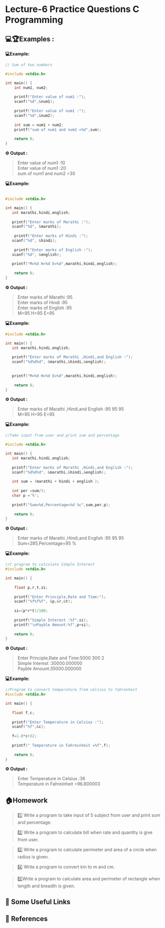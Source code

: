 # Lecture-6  Practice Questions C Programming 


## 💻🏆Examples :

**💻Example:**
```c
// Sum of two numbers

#include <stdio.h>

int main() {
    int num1, num2;
    
    printf("Enter value of num1 :");
    scanf("%d",&num1);
    
    printf("Enter value of num1 :");
    scanf("%d",&num2);
    
    int sum = num1 + num2;
    printf("sum of num1 and num2 =%d",sum);
   
    return 0;
}
```
**⚙️ Output :**
>Enter value of num1 :10   
Enter value of num1 :20    
sum of num1 and num2 =30  

**💻Example:**
```c

#include <stdio.h>

int main() {
   int marathi,hindi,english;
   
   printf("Enter marks of Marathi :");
   scanf("%d", &marathi);
   
    printf("Enter marks of Hindi :");
   scanf("%d", &hindi);
   
    printf("Enter marks of English :");
   scanf("%d", &english);
   
   printf("M=%d H=%d E=%d",marathi,hindi,english);
    
    return 0;
}
```
**⚙️ Output :**
>Enter marks of Marathi :95    
Enter marks of Hindi :95   
Enter marks of English :95   
M=95 H=95 E=95


**💻Example:**
```c
#include <stdio.h>

int main() {
   int marathi,hindi,english;
   
   printf("Enter marks of Marathi ,Hindi,and English :");
   scanf("%d%d%d", &marathi,&hindi,&english);
  
   
   printf("M=%d H=%d E=%d",marathi,hindi,english);
    
    return 0;
}
```
**⚙️ Output :**
>Enter marks of Marathi ,Hindi,and English :95 95 95     
M=95 H=95 E=95

**💻Example:**
```c
//Take input from user and print sum and percentage 

#include <stdio.h>

int main() {
   int marathi,hindi,english;
   
   printf("Enter marks of Marathi ,Hindi,and English :");
   scanf("%d%d%d", &marathi,&hindi,&english);
  
   int sum = (marathi + hindi + english );
   
   int per =sum/3;
   char p ='%';
   
   printf("Sum=%d,Percentage=%d %c",sum,per,p);
   
    return 0;
}
```
**⚙️ Output :**
>Enter marks of Marathi ,Hindi,and English :95 95 95    
Sum=285,Percentage=95 %


**💻Example:**
```c
//C program to calculate Simple Interest
#include <stdio.h>

int main() {
    
    float p,r,t,si;
    
    printf("Enter Principle,Rate and Time:");
    scanf("%f%f%f", &p,&r,&t);
    
    si=(p*r*t)/100;
    
    printf("Simple Interest :%f",si);
    printf("\nPayble Amount:%f",p+si);
    
    return 0;
}
```
**⚙️ Output :**
>Enter Principle,Rate and Time:5000 300 2   
Simple Interest :30000.000000   
Payble Amount:35000.000000  

**💻Example:**
```c
//Program to convert temperature from celsius to fahrenheit 
#include <stdio.h>

int main() {
   
   float f,c;
   
   printf("Enter Temperature in Celsius :");
   scanf("%f",&c);
   
   f=1.8*c+32;
   
   printf(" Temperature in Fahreinheit =%f",f);
    
    return 0;
}
```
**⚙️ Output :**
>Enter Temperature in Celsius :36   
Temperature in Fahreinheit =96.800003


## 🏠Homework 

>1️⃣ Write a program to take input of 5 subject from user and print sum and percentage.

>2️⃣ Write a program to calculate bill when rate and quantity is give from user.

>3️⃣ Write a program to calculate perimeter and area of a circle when radius is given.

>4️⃣ Write a program to convert km to m and cm.

>5️⃣Write a program to calculate area and perimeter of rectangle when length and breadth is given.

## 🔗 Some Useful Links

## 📖 References